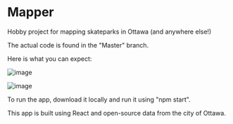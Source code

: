 # Mapper
Hobby project for mapping skateparks in Ottawa (and anywhere else!)

The actual code is found in the "Master" branch.

Here is what you can expect:

![image](https://user-images.githubusercontent.com/43392080/211735829-6405bf7f-93e6-4f8e-af56-e051b017ebdf.png)

![image](https://user-images.githubusercontent.com/43392080/211735968-e4d05a7e-475d-4902-9fa4-fb93b121a33a.png)

To run the app, download it locally and run it using "npm start".

This app is built using React and open-source data from the city of Ottawa.
